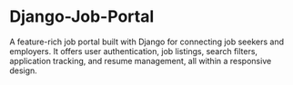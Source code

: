 # Django-Job-Portal
A feature-rich job portal built with Django for connecting job seekers and employers. It offers user authentication, job listings, search filters, application tracking, and resume management, all within a responsive design.
